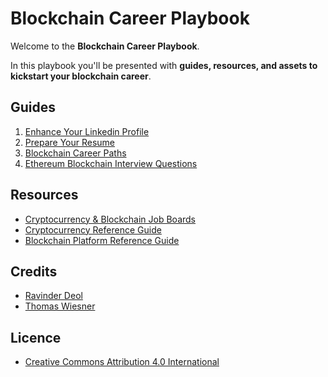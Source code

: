 # Blockchain Career Playbook

Welcome to the **Blockchain Career Playbook**.

In this playbook you'll be presented with **guides, resources, and assets to kickstart your blockchain career**.

## Guides

1. [Enhance Your Linkedin Profile](https://github.com/ravinderdeol/blockchain-career-playbook/blob/master/guides/linkedin.md)
2. [Prepare Your Resume](https://github.com/ravinderdeol/blockchain-career-playbook/blob/master/guides/resume.md)
3. [Blockchain Career Paths](https://github.com/ravinderdeol/blockchain-career-playbook/blob/master/guides/blockchain_career_paths.md)
4. [Ethereum Blockchain Interview Questions](https://github.com/ravinderdeol/blockchain-career-playbook/blob/master/guides/ethereum_blockchain_interview_questions.md)

## Resources

* [Cryptocurrency & Blockchain Job Boards](https://github.com/ravinderdeol/blockchain-career-playbook/blob/master/resources/job_boards.csv)
* [Cryptocurrency Reference Guide](https://github.com/ravinderdeol/blockchain-career-playbook/blob/master/resources/cryptocurrency_reference_guide.csv)
* [Blockchain Platform Reference Guide](https://github.com/ravinderdeol/blockchain-career-playbook/blob/master/resources/blockchain_platform_reference_guide.csv)

## Credits

* [Ravinder Deol](https://www.ravinderdeol.com/)
* [Thomas Wiesner](https://www.linkedin.com/in/thomas-wiesner/)

## Licence

* [Creative Commons Attribution 4.0 International](https://github.com/ravinderdeol/blockchain-career-playbook/blob/master/license.txt)
